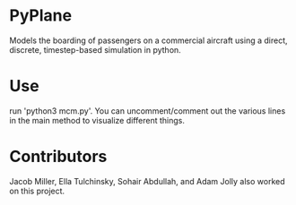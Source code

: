 # PyPlane
Models the boarding of passengers on a commercial aircraft using a direct, discrete, timestep-based simulation in python.

# Use
run 'python3 mcm.py'. You can uncomment/comment out the various lines in the main method to visualize different things.

# Contributors
Jacob Miller, Ella Tulchinsky, Sohair Abdullah, and Adam Jolly also worked on this project.
